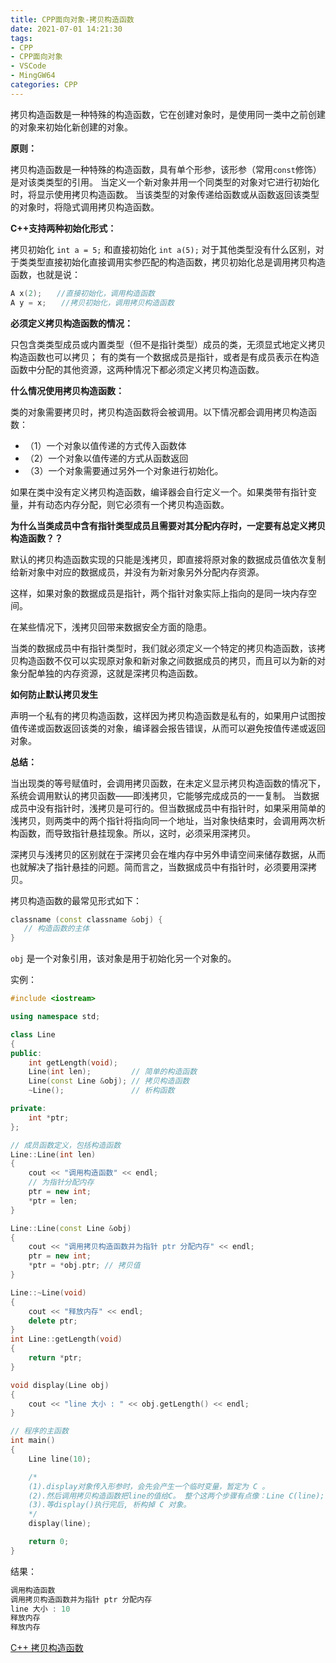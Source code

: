 ```yaml
---
title: CPP面向对象-拷贝构造函数
date: 2021-07-01 14:21:30
tags:
- CPP
- CPP面向对象
- VSCode
- MingGW64
categories: CPP
---
```


拷贝构造函数是一种特殊的构造函数，它在创建对象时，是使用同一类中之前创建的对象来初始化新创建的对象。

**原则：**

拷贝构造函数是一种特殊的构造函数，具有单个形参，该形参（常用`const`修饰）是对该类类型的引用。
当定义一个新对象并用一个同类型的对象对它进行初始化时，将显示使用拷贝构造函数。
当该类型的对象传递给函数或从函数返回该类型的对象时，将隐式调用拷贝构造函数。

**C++支持两种初始化形式：**

拷贝初始化 `int a = 5;` 和直接初始化 `int a(5);` 对于其他类型没有什么区别，对于类类型直接初始化直接调用实参匹配的构造函数，拷贝初始化总是调用拷贝构造函数，也就是说：

```cpp
A x(2);　　//直接初始化，调用构造函数
A y = x;　　//拷贝初始化，调用拷贝构造函数
```

**必须定义拷贝构造函数的情况：**

只包含类类型成员或内置类型（但不是指针类型）成员的类，无须显式地定义拷贝构造函数也可以拷贝；
有的类有一个数据成员是指针，或者是有成员表示在构造函数中分配的其他资源，这两种情况下都必须定义拷贝构造函数。

**什么情况使用拷贝构造函数：**

类的对象需要拷贝时，拷贝构造函数将会被调用。以下情况都会调用拷贝构造函数：

* （1）一个对象以值传递的方式传入函数体
* （2）一个对象以值传递的方式从函数返回
* （3）一个对象需要通过另外一个对象进行初始化。

如果在类中没有定义拷贝构造函数，编译器会自行定义一个。如果类带有指针变量，并有动态内存分配，则它必须有一个拷贝构造函数。
<!--more-->
**为什么当类成员中含有指针类型成员且需要对其分配内存时，一定要有总定义拷贝构造函数？？**

默认的拷贝构造函数实现的只能是浅拷贝，即直接将原对象的数据成员值依次复制给新对象中对应的数据成员，并没有为新对象另外分配内存资源。

这样，如果对象的数据成员是指针，两个指针对象实际上指向的是同一块内存空间。

在某些情况下，浅拷贝回带来数据安全方面的隐患。

当类的数据成员中有指针类型时，我们就必须定义一个特定的拷贝构造函数，该拷贝构造函数不仅可以实现原对象和新对象之间数据成员的拷贝，而且可以为新的对象分配单独的内存资源，这就是深拷贝构造函数。

**如何防止默认拷贝发生**

声明一个私有的拷贝构造函数，这样因为拷贝构造函数是私有的，如果用户试图按值传递或函数返回该类的对象，编译器会报告错误，从而可以避免按值传递或返回对象。

**总结：**

当出现类的等号赋值时，会调用拷贝函数，在未定义显示拷贝构造函数的情况下，系统会调用默认的拷贝函数——即浅拷贝，它能够完成成员的一一复制。
当数据成员中没有指针时，浅拷贝是可行的。但当数据成员中有指针时，如果采用简单的浅拷贝，则两类中的两个指针将指向同一个地址，当对象快结束时，会调用两次析构函数，而导致指针悬挂现象。所以，这时，必须采用深拷贝。

深拷贝与浅拷贝的区别就在于深拷贝会在堆内存中另外申请空间来储存数据，从而也就解决了指针悬挂的问题。简而言之，当数据成员中有指针时，必须要用深拷贝。

拷贝构造函数的最常见形式如下：

```cpp
classname (const classname &obj) {
   // 构造函数的主体
}
```

`obj` 是一个对象引用，该对象是用于初始化另一个对象的。

实例：

```cpp
#include <iostream>

using namespace std;

class Line
{
public:
    int getLength(void);
    Line(int len);         // 简单的构造函数
    Line(const Line &obj); // 拷贝构造函数
    ~Line();               // 析构函数

private:
    int *ptr;
};

// 成员函数定义，包括构造函数
Line::Line(int len)
{
    cout << "调用构造函数" << endl;
    // 为指针分配内存
    ptr = new int;
    *ptr = len;
}

Line::Line(const Line &obj)
{
    cout << "调用拷贝构造函数并为指针 ptr 分配内存" << endl;
    ptr = new int;
    *ptr = *obj.ptr; // 拷贝值
}

Line::~Line(void)
{
    cout << "释放内存" << endl;
    delete ptr;
}
int Line::getLength(void)
{
    return *ptr;
}

void display(Line obj)
{
    cout << "line 大小 : " << obj.getLength() << endl;
}

// 程序的主函数
int main()
{
    Line line(10);

    /*
    (1).display对象传入形参时，会先会产生一个临时变量，暂定为 C 。
    (2).然后调用拷贝构造函数把line的值给C。 整个这两个步骤有点像：Line C(line);
    (3).等display()执行完后, 析构掉 C 对象。
    */
    display(line);

    return 0;
}
```

结果：

```cpp
调用构造函数
调用拷贝构造函数并为指针 ptr 分配内存
line 大小 : 10
释放内存
释放内存
```

[C++ 拷贝构造函数](https://www.runoob.com/cplusplus/cpp-copy-constructor.html)